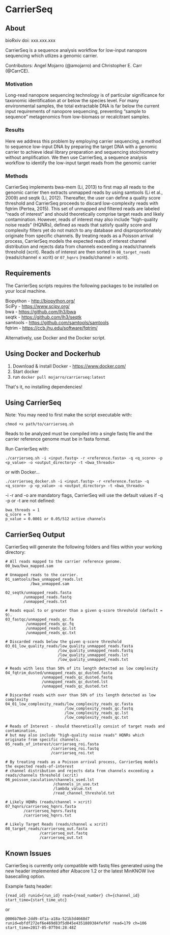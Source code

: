 # CarrierSeq

## About

bioRxiv doi: xxx.xxx.xxx

CarrierSeq is a sequence analysis workflow for low-input nanopore sequencing which utlizes a genomic carrier.

Contributors: Angel Mojarro (@amojarro) and Christopher E. Carr (@CarrCE).

### Motivation
Long-read nanopore sequencing technology is of particular significance for taxonomic identification at or below the species level. For many environmental samples, the total extractable DNA is far below the current input requirements of nanopore sequencing, preventing “sample to sequence” metagenomics from low-biomass or recalcitrant samples.

### Results
Here we address this problem by employing carrier sequencing, a method to sequence low-input DNA by preparing the target DNA with a genomic carrier to achieve ideal library preparation and sequencing stoichiometry without amplification. We then use CarrierSeq, a sequence analysis workflow to identify the low-input target reads from the genomic carrier

### Methods
CarrierSeq implements bwa-mem (Li, 2013) to first map all reads to the genomic carrier then extracts unmapped reads by using samtools (Li et al., 2009) and seqtk (Li, 2012). Thereafter, the user can define a quality score threshold and CarrierSeq proceeds to discard low-complexity reads with fqtrim (Pertea, 2015). This set of unmapped and filtered reads are labeled “reads of interest” and should theoretically comprise target reads and likely contamination. However, reads of interest may also include “high-quality noise reads” (HQNRs), defined as reads that satisfy quality score and complexity filters yet do not match to any database and disproportionately originate from specific channels. By treating reads as a Poisson arrival process, CarrierSeq models the expected reads of interest channel distribution and rejects data from channels exceeding a reads/channels threshold (xcrit). Reads of interest are then sorted in ```08_target_reads``` (reads/channel ≤ xcrit) or ```07_hqnrs``` (reads/channel > xcrit).

## Requirements

The CarrierSeq scripts requires the following packages to be installed on your local machine.

Biopython - http://biopython.org/</br>
SciPy - https://www.scipy.org/</br>
bwa - https://github.com/lh3/bwa</br>
seqtk - https://github.com/lh3/seqtk</br>
samtools - https://github.com/samtools/samtools</br>
fqtrim - https://ccb.jhu.edu/software/fqtrim/</br>

Alternatively, use Docker and the Docker script.

## Using Docker and Dockerhub

1. Download & install Docker - https://www.docker.com/
1. Start docker
2. run ```docker pull mojarro/carrierseq:latest```

That's it, no installing dependencies!

## Using CarrierSeq 

Note: You may need to first make the script executable with:

```chmod +x path/to/carrierseq.sh```

Reads to be analyzed must be compiled into a single fastq file and the carrier reference genome must be in fasta format.

Run CarrierSeq with:

```./carrierseq.sh -i <input.fastq> -r <reference.fasta> -q <q_score> -p <p_value> -o <output_directory> -t <bwa_threads>```

or with Docker...

```./carrierseq_docker.sh -i <input.fastq> -r <reference.fasta> -q <q_score> -p <p_value> -o <output_directory> -t <bwa_threads>```

-i -r and -o are mandatory flags, CarrierSeq will use the default values if -q -p or -t are not defined:

```
bwa_threads = 1 
q_score = 9
p_value = 0.0001 or 0.05/512 active channels
```

## CarrierSeq Output 

CarrierSeq will generate the following folders and files within your working directory:

```
# All reads mapped to the carrier reference genome.
00_bwa/bwa_mapped.sam 

# Unmapped reads to the carrier.
01_samtools/bwa_unmapped_reads.lst 
           /bwa_unmapped.sam       

02_seqtk/unmapped_reads.fasta 
        /unmapped_reads.fastq 
        /unmapped_reads.txt   
        
# Reads equal to or greater than a given q-score threshold (default = 9).
03_fastqc/unmapped_reads_qc.fa  
         /unmapped_reads_qc.fq  
         /unmapped_reads_qc.lst 
         /unmapped_reads_qc.txt 

# Discarded reads below the given q-score threshold
03_01_low_quality_reads/low_quality_unmapped_reads.fasta 
                       /low_quality_unmapped_reads.fastq 
                       /low_quality_unmapped_reads.lst   
                       /low_quality_unmapped_reads.txt   
                       
# Reads with less than 50% of its length detected as low complexity
04_fqtrim_dusted/unmapped_reads_qc_dusted.fasta 
                /unmapped_reads_qc_dusted.fastq
                /unmapped_reads_qc_dusted.lst 
                /unmapped_reads_qc_dusted.txt
                
# Discarded reads with over than 50% of its length detected as low complexity               
04_01_low_complexity_reads/low_complexity_reads_qc.fasta 
                          /low_complexity_reads_qc.fastq 
                          /low_complexity_reads_qc.lst   
                          /low_complexity_reads_qc.txt   

# Reads of Interest - should theoretically consist of target reads and contamination,
# but may also include "high-quality noise reads" HQNRs which originate from specific channels.
05_reads_of_interest/carrierseq_roi.fasta
                    /carrierseq_roi.fastq
                    /carrierseq_roi.txt

# By treating reads as a Poisson arrival process, CarrierSeq models the expected reads-of-interest 
# channel distribution and rejects data from channels exceeding a reads/channels threshold (xcrit)
06_poisson_caculation/channels_used.lst
                     /channels_in_use.txt
                     /lambda_value.txt
                     /read_channel_threshold.txt
                     
# Likely HQNRs (reads/channel > xcrit) 
07_hqnrs/carrierseq_hqnrs.fasta
        /carrierseq_hqnrs.fastq
        /carrierseq_hqnrs.txt
        
# Likely Target Reads (reads/channel ≤ xcrit)
08_target_reads/carrierseq_out.fasta
               /carrierseq_out.fastq
               /carrierseq_out.txt
```
## Known Issues

CarrierSeq is currently only compatible with fastq files generated using the new header implemented after Albacore 1.2 or the latest MinKNOW live basecalling option. 

Example fastq header:
```
{read_id} runid={run_id} read={read_number} ch={channel_id} start_time={start_time_utc}
```
or 
```
@006b70e0-2dd9-4f1a-a18a-521b3d4668d7 runid=ebfdf272ef6e469d83f5d045e4351889384fef6f read=179 ch=106 start_time=2017-05-07T04:28:48Z
```

